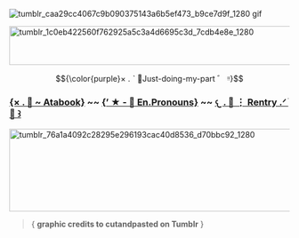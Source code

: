 ![tumblr_caa29cc4067c9b090375143a6b5ef473_b9ce7d9f_1280 gif](https://github.com/user-attachments/assets/f29d14f6-073c-4c95-9919-4930c5a86a94)

<img width="1200" height="70" alt="tumblr_1c0eb422560f762925a5c3a4d6695c3d_7cdb4e8e_1280" src="https://github.com/user-attachments/assets/81d8abf8-a4d4-4369-a959-09e4d7111622" />

$${\color{purple}× . ˋ 🌺Just-doing-my-part ゛ ᵎᵎ}$$

### [{× . 🌺 ~ Atabook}](https://bassiebloomington.atabook.org/) ~~ [{’ ★ - 🌻 En.Pronouns}](https://en.pronouns.page/@SPRINGBASSIE) ~~ [𐔌  . 🌸 ⋮ Rentry  .ᐟ  ֹ 🍃 ꒱](https://rentry.co/BASSIEBLOOMIINGTON) 

<img width="1280" height="149" alt="tumblr_76a1a4092c28295e296193cac40d8536_d70bbc92_1280" src="https://github.com/user-attachments/assets/f882b83d-85b3-41fd-a668-149c6eb8fb43" />

>{ __graphic credits to cutandpasted on Tumblr__ }
